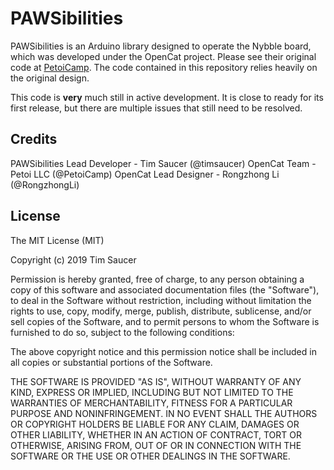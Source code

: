 # PAWSibilities
 
PAWSibilities is an Arduino library designed to operate the Nybble board, which was developed under the OpenCat project. Please see their original code at [PetoiCamp](https://github.com/PetoiCamp/OpenCat). The code contained in this repository relies heavily on the original design.

This code is **very** much still in active development. It is close to ready for its first release, but there are multiple issues that still need to be resolved.

## Credits
 
PAWSibilities Lead Developer - Tim Saucer (@timsaucer)
OpenCat Team -  Petoi LLC (@PetoiCamp)
OpenCat Lead Designer - Rongzhong Li (@RongzhongLi)

## License
 
The MIT License (MIT)

Copyright (c) 2019 Tim Saucer

Permission is hereby granted, free of charge, to any person obtaining a copy of this software and associated documentation files (the "Software"), to deal in the Software without restriction, including without limitation the rights to use, copy, modify, merge, publish, distribute, sublicense, and/or sell copies of the Software, and to permit persons to whom the Software is furnished to do so, subject to the following conditions:

The above copyright notice and this permission notice shall be included in all copies or substantial portions of the Software.

THE SOFTWARE IS PROVIDED "AS IS", WITHOUT WARRANTY OF ANY KIND, EXPRESS OR IMPLIED, INCLUDING BUT NOT LIMITED TO THE WARRANTIES OF MERCHANTABILITY, FITNESS FOR A PARTICULAR PURPOSE AND NONINFRINGEMENT. IN NO EVENT SHALL THE AUTHORS OR COPYRIGHT HOLDERS BE LIABLE FOR ANY CLAIM, DAMAGES OR OTHER LIABILITY, WHETHER IN AN ACTION OF CONTRACT, TORT OR OTHERWISE, ARISING FROM, OUT OF OR IN CONNECTION WITH THE SOFTWARE OR THE USE OR OTHER DEALINGS IN THE SOFTWARE.